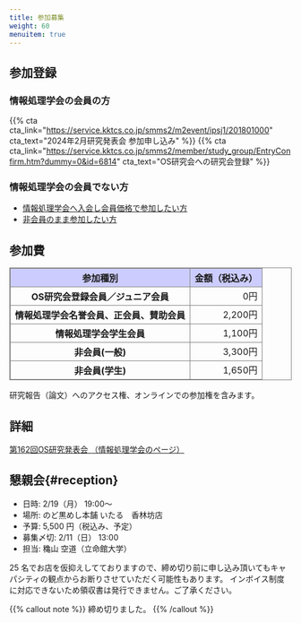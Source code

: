 ```yaml
---
title: 参加募集
weight: 60
menuitem: true
---
```

## 参加登録

### 情報処理学会の会員の方

{{% cta cta_link="https://service.kktcs.co.jp/smms2/m2event/ipsj1/201801000" cta_text="2024年2月研究発表会 参加申し込み" %}}
{{% cta cta_link="https://service.kktcs.co.jp/smms2/member/study_group/EntryConfirm.htm?dummy=0&id=6814" cta_text="OS研究会への研究会登録" %}}


### 情報処理学会の会員でない方

- [情報処理学会へ入会し会員価格で参加したい方](https://www.ipsj.or.jp/member/event_moshikomi.html#hdg1)
- [非会員のまま参加したい方](https://www.ipsj.or.jp/member/event_moshikomi.html#hdg2)


## 参加費

<style>
table.reg {
  border-collapse: collapse;
}
table.reg, table.reg th, table.reg td {
  border: solid 1px gray;
}
table.reg caption {
  caption-side: top;
  font-size: x-large;
}
table.reg thead {
  background: #ccf;
}
table.reg td {
  text-align: right;
}
</style>

<table class="reg">
  <thead>
    <tr>
      <th>参加種別</th>
      <th>金額（税込み）</th>
    </tr>
  </thead>
  <tbody>
    <tr>
      <th>OS研究会登録会員／ジュニア会員</th>
      <td>0円</td>
    </tr>
    <tr>
      <th>情報処理学会名誉会員、正会員、賛助会員</th>
      <td>2,200円</td>
    </tr>
    <tr>
      <th>情報処理学会学生会員</th>
      <td>1,100円</td>
    </tr>
    <tr>
      <th>非会員(一般)</th>
      <td>3,300円</td>
    </tr>
    <tr>
      <th>非会員(学生)</th>
      <td>1,650円</td>
    </tr>
  </tbody>
</table>
研究報告（論文）へのアクセス権、オンラインでの参加権を含みます。

## 詳細

[第162回OS研究発表会 （情報処理学会のページ）](https://www.ipsj.or.jp/kenkyukai/event/os162.html)


## 懇親会{#reception}

- 日時: 2/19（月） 19:00～
- 場所: のど黒めし本舗 いたる　香林坊店
- 予算: 5,500 円（税込み、予定）
- 募集〆切: 2/11（日） 13:00
- 担当: 穐山 空道（立命館大学）

25 名でお店を仮抑えしてておりますので、締め切り前に申し込み頂いてもキャパシティの観点からお断りさせていただく可能性もあります。
インボイス制度に対応できないため領収書は発行できません。ご了承ください。

{{% callout note %}}
締め切りました。
{{% /callout %}}
<!-- {{% cta cta_link="https://docs.google.com/forms/d/e/1FAIpQLSfItPKi4tekmp1XLR-ooC3DCdVFiZs-7dGlW-xFtLj2GjkaaA/viewform?usp=sf_link" cta_text="懇親会申し込み" %}} -->
